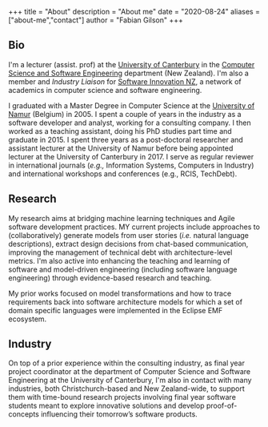 +++
title = "About"
description = "About me"
date = "2020-08-24"
aliases = ["about-me","contact"]
author = "Fabian Gilson"
+++

## Bio

I'm a lecturer (assist. prof) at the [University of Canterbury](https://www.canterbury.ac.nz) in the [Computer Science and Software Engineering](https://csse.canterbury.ac.nz/) department (New Zealand). I'm also a member and *Industry Liaison* for [Software Innovation NZ](https://softwareinnovation.nz), a network of academics in computer science and software engineering. 

I graduated with a Master Degree in Computer Science at the [University of Namur](https://www.unamur.be/en/) (Belgium) in 2005. I spent a couple of years in the industry as a software developer and analyst, working for a consulting company. I then worked as a teaching assistant, doing his PhD studies part time and graduate in 2015. I spent three years as a post-doctoral researcher and assistant lecturer at the University of Namur before being appointed lecturer at the University of Canterbury in 2017. I serve as regular reviewer in international journals (*e.g.,* Information Systems, Computers in Industry) and international workshops and conferences (e.g., RCIS, TechDebt).

## Research

My research aims at bridging machine learning techniques and Agile software development practices. MY current projects include approaches to (collaboratively) generate models from user stories (*i.e.* natural language descriptions), extract design decisions from chat-based communication, improving the management of technical debt with architecture-level metrics. I'm also active into enhancing the teaching and learning of software and model-driven engineering (including software language engineering) through evidence-based research and teaching.

My prior works focused on model transformations and how to trace requirements back into software architecture models for which a set of domain specific languages were implemented in the Eclipse EMF ecosystem.

## Industry

On top of a prior experience within the consulting industry, as final year project coordinator at the department of Computer Science and Software Engineering at the University of Canterbury, I'm also in contact with many industries, both Christchurch-based and New Zealand-wide, to support them with time-bound research projects involving final year software students meant to explore innovative solutions and develop proof-of-concepts influencing their tomorrow’s software products.
